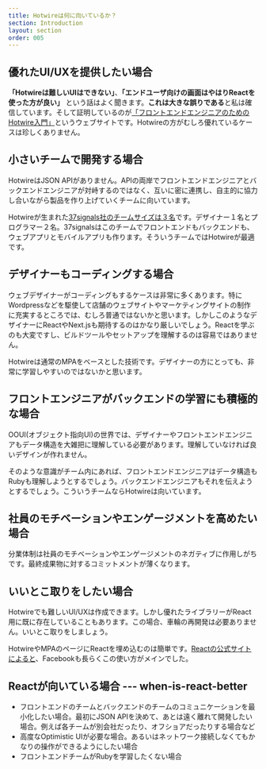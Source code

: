```yaml
---
title: Hotwireは何に向いているか？
section: Introduction
layout: section
order: 005
---
```


## 優れたUI/UXを提供したい場合

**「Hotwireは難しいUIはできない」**、**「エンドユーザ向けの画面はやはりReactを使った方が良い」** という話はよく聞きます。**これは大きな誤りである**と私は確信しています。そして証明しているのが[「フロントエンドエンジニアのためのHotwire入門」](https://hotwire-n-next.castle104.com)というウェブサイトです。Hotwireの方がむしろ優れているケースは珍しくありません。

## 小さいチームで開発する場合

HotwireはJSON APIがありません。APIの両岸でフロントエンドエンジニアとバックエンドエンジニアが対峙するのではなく、互いに密に連携し、自主的に協力し合いながら製品を作り上げていくチームに向いています。

Hotwireが生まれた[37signals社のチームサイズは３名](https://medium.com/signal-v-noise/threes-company-df77db78d1af)です。デザイナー１名とプログラマー２名。37signalsはこのチームでフロントエンドもバックエンドも、ウェブアプリとモバイルアプリも作ります。そういうチームではHotwireが最適です。

## デザイナーもコーディングする場合

ウェブデザイナーがコーディングもするケースは非常に多くあります。特にWordpressなどを駆使して店舗のウェブサイトやマーケティングサイトの制作に充実するところでは、むしろ普通ではないかと思います。しかしこのようなデザイナーにReactやNext.jsも期待するのはかなり厳しいでしょう。Reactを学ぶのも大変ですし、ビルドツールやセットアップを理解するのは容易ではありません。

Hotwireは通常のMPAをベースとした技術です。デザイナーの方にとっても、非常に学習しやすいのではないかと思います。

## フロントエンジニアがバックエンドの学習にも積極的な場合

OOUI(オブジェクト指向UI)の世界では、デザイナーやフロントエンドエンジニアもデータ構造を大雑把に理解している必要があります。理解していなければ良いデザインが作れません。

そのような意識がチーム内にあれば、フロントエンドエンジニアはデータ構造もRubyも理解しようとするでしょう。バックエンドエンジニアもそれを伝えようとするでしょう。こういうチームならHotwireは向いています。

## 社員のモチベーションやエンゲージメントを高めたい場合

分業体制は社員のモチベーションやエンゲージメントのネガティブに作用しがちです。最終成果物に対するコミットメントが薄くなります。

## いいとこ取りをしたい場合

Hotwireでも難しいUI/UXは作成できます。しかし優れたライブラリーがReact用に既に存在していることもあります。この場合、車輪の再開発は必要ありません。いいとこ取りをしましょう。

HotwireやMPAのページにReactを埋め込むのは簡単です。[Reactの公式サイトによると](https://ja.react.dev/learn/add-react-to-an-existing-project#using-react-for-a-part-of-your-existing-page)、Facebookも長らくこの使い方がメインでした。

## Reactが向いている場合 --- when-is-react-better

* フロントエンドのチームとバックエンドのチームのコミュニケーションを最小化したい場合。最初にJSON APIを決めて、あとは遠く離れて開発したい場合。例えば各チームが別会社だったり、オフショアだったりする場合など
* 高度なOptimistic UIが必要な場合。あるいはネットワーク接続しなくてもかなりの操作ができるようにしたい場合
* フロントエンドチームがRubyを学習したくない場合
